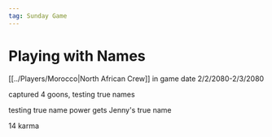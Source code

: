 ```yaml
---
tag: Sunday Game
---
```

# Playing with Names
[[../Players/Morocco|North African Crew]]
in game date 2/2/2080-2/3/2080


captured 4 goons, testing true names

testing true name power
gets Jenny's true name

14 karma
